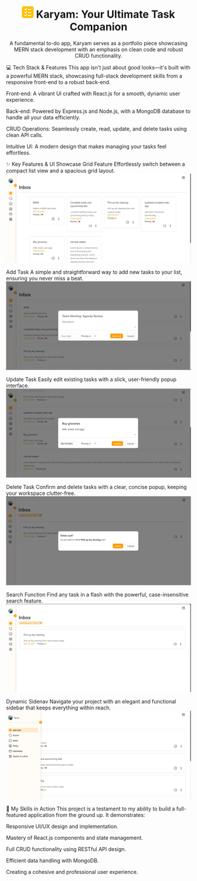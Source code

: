 <div align="center">
<h1><img src='client/public/favicon.png'></img> Karyam: Your Ultimate Task Companion</h1>
<p>A fundamental to-do app, Karyam serves as a portfolio piece showcasing MERN stack development with an emphasis on clean code and robust CRUD functionality.</p>
</div>

💻 Tech Stack & Features
This app isn't just about good looks—it's built with a powerful MERN stack, showcasing full-stack development skills from a responsive front-end to a robust back-end.

Front-end: A vibrant UI crafted with React.js for a smooth, dynamic user experience.

Back-end: Powered by Express.js and Node.js, with a MongoDB database to handle all your data efficiently.

CRUD Operations: Seamlessly create, read, update, and delete tasks using clean API calls.

Intuitive UI: A modern design that makes managing your tasks feel effortless.

✨ Key Features & UI Showcase
Grid Feature
Effortlessly switch between a compact list view and a spacious grid layout.
![Grid feature representation](project_images/grid.png)


Add Task
A simple and straightforward way to add new tasks to your list, ensuring you never miss a beat.
![Add task](project_images/add_task.png)


Update Task
Easily edit existing tasks with a slick, user-friendly popup interface.
![Update task popup](project_images/update.png)


Delete Task
Confirm and delete tasks with a clear, concise popup, keeping your workspace clutter-free.
![Delete popup](project_images/delete_popup.jpeg)


Search Function
Find any task in a flash with the powerful, case-insensitive search feature.
![Search function](project_images/searched.png)


Dynamic Sidenav
Navigate your project with an elegant and functional sidebar that keeps everything within reach.
![Sidenav used in project](project_images/side_nav.png)

🌟 My Skills in Action
This project is a testament to my ability to build a full-featured application from the ground up. It demonstrates:

Responsive UI/UX design and implementation.

Mastery of React.js components and state management.

Full CRUD functionality using RESTful API design.

Efficient data handling with MongoDB.

Creating a cohesive and professional user experience.

